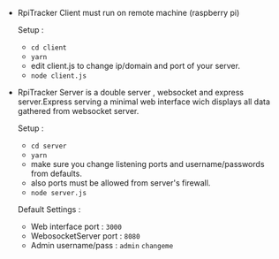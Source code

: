- RpiTracker Client
  must run on remote machine (raspberry pi) 
  
  Setup :
  - `cd client`
  - `yarn`
  -  edit client.js to change ip/domain and port of your server.
  - `node client.js`
  
  
- RpiTracker Server
  is a double server , websocket and express server.Express serving a minimal web interface
  wich displays all data gathered from websocket server.
  
  Setup :
  - `cd server`
  - `yarn`
  - make sure you change listening ports and username/passwords from defaults.
  * also ports must be allowed from server's firewall.
  - `node server.js`
  
  Default Settings :
   -  Web interface port : `3000`
   -  WebosocketServer port : `8080`
   -  Admin username/pass : `admin` `changeme`

